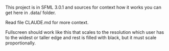 This project is in SFML 3.0.1 and sources for context how it works you can get here in .data/ folder.

Read file CLAUDE.md for more context.

Fullscreen should work like this that scales to the resolution which user has to the widest or taller edge and rest is filled with black, but it must scale proportionally.
